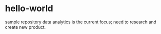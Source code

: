 # hello-world
sample repository
data analytics is the current focus; need to research and create new product.
